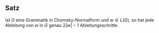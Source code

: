 
## Satz
Ist $G$ eine Grammatik in Chomsky-Normalform und $w ∈ L(G)$, so hat jede
Ableitung von $w$ in $G$ genau $2|w| − 1$ Ableitungsschritte.